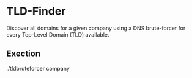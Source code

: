 # TLD-Finder

Discover all domains for a given company using a DNS brute-forcer for every Top-Level Domain (TLD) available.

## Exection

./tldbruteforcer company
